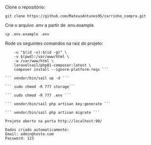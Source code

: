 Clone o repositório:

```git clone https://github.com/MateusAntunes95/carrinho_compra.git```

Crie o arquivo .env a partir de .env.example.

``` cp .env.example .env ```

Rode os seguintes comandos na raiz do projeto:

``` docker run --rm \
    -u "$(id -u):$(id -g)" \
    -v $(pwd):/var/www/html \
    -w /var/www/html \
    laravelsail/php81-composer:latest \
    composer install --ignore-platform-reqs ```

``` vendor/bin/sail up -d ```

``` sudo chmod -R 777 storage```

``` sudo chmod -R 777 .env ```

``` vendor/bin/sail php artisan key:generate ```

``` vendor/bin/sail php artisan migrate ```

Projeto aberto na porta http://localhost:90/

Dados criado automaticamente:
Email: admin@teste.com
Password: 123

